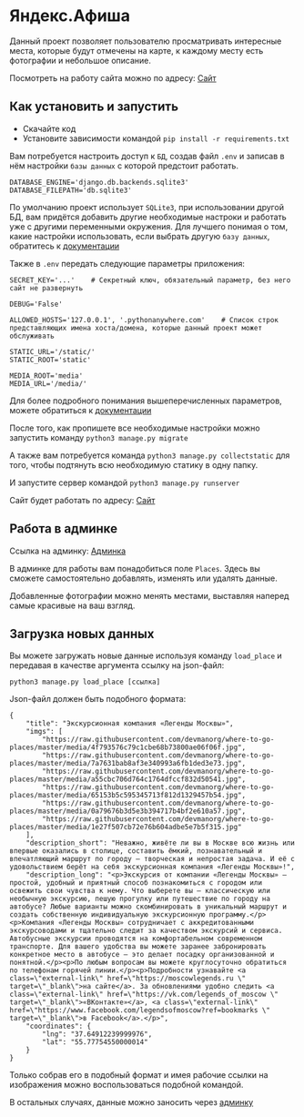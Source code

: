 # Яндекс.Афиша
Данный проект позволяет пользователю просматривать интересные места, которые будут отмечены на карте, к каждому месту есть фотографии и небольшое описание.

Посмотреть на работу сайта можно по адресу: [Сайт](https://norgius.pythonanywhere.com/)
## Как установить и запустить

- Скачайте код
- Установите зависимости командой `pip install -r requirements.txt`

Вам потребуется настроить доступ к `БД`, создав файл `.env` и записав в нём настройки `базы данных` с которой предстоит работать.
```
DATABASE_ENGINE='django.db.backends.sqlite3'
DATABASE_FILEPATH='db.sqlite3'
```
По умолчанию проект использует `SQLite3`, при использовании другой БД, вам придётся добавить другие необходимые настроки и работать уже с другими переменными окружения. Для лучшего понимая о том, какие настройки использовать, если выбрать другую `базу данных`, обратитесь к [документации](https://docs.djangoproject.com/en/3.2/ref/settings/#std-setting-DATABASES)

Также в `.env` передать следующие параметры приложения:
```
SECRET_KEY='...'    # Секретный ключ, обязательный параметр, без него сайт не развернуть

DEBUG='False'

ALLOWED_HOSTS='127.0.0.1', '.pythonanywhere.com'    # Список строк представляющих имена хоста/домена, которые данный проект может обслуживать

STATIC_URL='/static/'
STATIC_ROOT='static'

MEDIA_ROOT='media'
MEDIA_URL='/media/'
```
Для более подробного понимания вышеперечисленных параметров, можете обратиться к [документации](https://docs.djangoproject.com/en/3.2/howto/deployment/checklist/)

После того, как пропишете все необходимые настройки можно запустить команду `python3 manage.py migrate`

А также вам потребуется команда `python3 manage.py collectstatic` для того, чтобы подтянуть всю необходимую статику в одну папку.

И запустите сервер командой `python3 manage.py runserver`

Сайт будет работать по адресу: [Сайт](http://127.0.0.1:8000/)
## Работа в админке
Ссылка на админку: [Админка](http://127.0.0.1:8000/admin/)

В админке для работы вам понадобиться поле `Places`. 
Здесь вы сможете самостоятельно добавлять, изменять или удалять данные.

Добавленные фотографии можно менять местами, выставляя наперед самые красивые на ваш взгляд.
## Загрузка новых данных
Вы можете загружать новые данные используя команду `load_place` и передавая в качестве аргумента ссылку на json-файл:
```
python3 manage.py load_place [ссылка]
```
Json-файл должен быть подобного формата:
```
{
    "title": "Экскурсионная компания «Легенды Москвы»",
    "imgs": [
        "https://raw.githubusercontent.com/devmanorg/where-to-go-places/master/media/4f793576c79c1cbe68b73800ae06f06f.jpg",
        "https://raw.githubusercontent.com/devmanorg/where-to-go-places/master/media/7a7631bab8af3e340993a6fb1ded3e73.jpg",
        "https://raw.githubusercontent.com/devmanorg/where-to-go-places/master/media/a55cbc706d764c1764dfccf832d50541.jpg",
        "https://raw.githubusercontent.com/devmanorg/where-to-go-places/master/media/65153b5c595345713f812d1329457b54.jpg",
        "https://raw.githubusercontent.com/devmanorg/where-to-go-places/master/media/0a79676b3d5e3b394717b4bf2e610a57.jpg",
        "https://raw.githubusercontent.com/devmanorg/where-to-go-places/master/media/1e27f507cb72e76b604adbe5e7b5f315.jpg"
    ],
    "description_short": "Неважно, живёте ли вы в Москве всю жизнь или впервые оказались в столице, составить ёмкий, познавательный и впечатляющий маршрут по городу — творческая и непростая задача. И её с удовольствием берёт на себя экскурсионная компания «Легенды Москвы»!",
    "description_long": "<p>Экскурсия от компании «Легенды Москвы» — простой, удобный и приятный способ познакомиться с городом или освежить свои чувства к нему. Что выберете вы — классическую или необычную экскурсию, пешую прогулку или путешествие по городу на автобусе? Любые варианты можно скомбинировать в уникальный маршрут и создать собственную индивидуальную экскурсионную программу.</p><p>Компания «Легенды Москвы» сотрудничает с аккредитованными экскурсоводами и тщательно следит за качеством экскурсий и сервиса. Автобусные экскурсии проводятся на комфортабельном современном транспорте. Для вашего удобства вы можете заранее забронировать конкретное место в автобусе — это делает посадку организованной и понятной.</p><p>По любым вопросам вы можете круглосуточно обратиться по телефонам горячей линии.</p><p>Подробности узнавайте <a class=\"external-link\" href=\"https://moscowlegends.ru \" target=\"_blank\">на сайте</a>. За обновлениями удобно следить <a class=\"external-link\" href=\"https://vk.com/legends_of_moscow \" target=\"_blank\">«ВКонтакте»</a>, <a class=\"external-link\" href=\"https://www.facebook.com/legendsofmoscow?ref=bookmarks \" target=\"_blank\">в Facebook</a>.</p>",
    "coordinates": {
        "lng": "37.64912239999976",
        "lat": "55.77754550000014"
    }
}
```
Только собрав его в подобный формат и имея рабочие ссылки на изображения можно воспользоваться подобной командой.

В остальных случаях, данные можно заносить через [админку](https://norgius.pythonanywhere.com/admin/)
